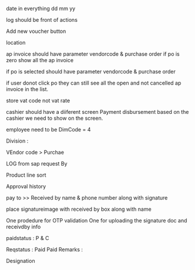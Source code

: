 date in everything
dd mm yy

log should be front of actions

Add new voucher button

location

ap invoice should have parameter vendorcode & purchase order
if po is zero show all the ap invoice

if po is selected should have parameter vendorcode & purchase order

if user donot click po they can still see all the open and not cancelled ap invoice in the list.

store vat code not vat rate

cashier should have a diiferent screen
Payment disbursement
based on the cashier we need to show on the screen.

employee need to be DimCode = 4

Division :

VEndor code > Purchae

LOG from sap request By

Product line sort

Approval history

pay to >> Received by name & phone number along with signature

place signatureimage with received by box along with name

One prodedure for OTP validation
One for uploading the signature doc and receivdby info

paidstatus : P & C

Reqstatus : Paid
Paid Remarks :

Designation
